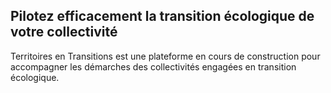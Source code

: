 ## Pilotez efficacement la transition écologique de votre collectivité

Territoires en Transitions est une plateforme en cours de construction pour accompagner les démarches des collectivités engagées en transition écologique.
